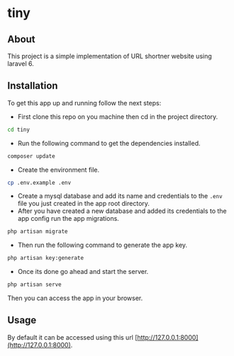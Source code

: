 # tiny

## About
This project is a simple implementation of URL shortner website using laravel 6.

## Installation

To get this app up and running follow the next steps:

- First clone this repo on you machine then cd in the project directory.
```bash
cd tiny
```
- Run the following command to get the dependencies installed.
```bash
composer update
```
- Create the environment file.
```bash
cp .env.example .env
```

- Create a mysql database and add its name and credentials to the `.env` file you just created in the app root directory.
- After you have created a new database and added its credentials to the app config run the app migrations.
```bash
php artisan migrate
```
- Then run the following command to generate the app key.
```bash
php artisan key:generate
```
- Once its done go ahead and start the server.
```bash
php artisan serve
```
Then you can access the app in your browser.

## Usage

By default it can be accessed using this url [http://127.0.0.1:8000](http://127.0.0.1:8000).
